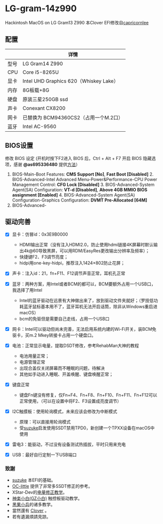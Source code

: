 # LG-gram-14z990

Hackintosh MacOS on LG Gram13 Z990
本Clover EFI修改自[capricornlee](https://github.com/capricornlee/LG-Gram13-Z990)

## 配置

|      | 详情                                                      |
| ---- | --------------------------------------------------------- |
| 型号 | LG Gram14 Z990                                   |
| CPU  | Core i5-8265U                                             |
| 显卡 | Intel UHD Graphics 620（Whiskey Lake）              |
| 内存 | 8G板载+8G                                                |
| 硬盘 | 原装三星250GB ssd                              |
| 声卡 | Conexant CX8200                                           |
| 网卡 | 已替换为 BCM94360CS2（占用一个M.2口） |
| 蓝牙 | Intel AC-9560 |

## BIOS设置

修改 BIOS 设定 (开机时按下F2进入 BIOS 后，Ctrl + Alt + F7 开启 BIOS 隐藏选项，感谢 **@as695336480** 提供[方法](https://github.com/capricornlee/LG-Gram13-Z990/issues/7#issue-624133249)）
  1. BIOS-Main-Boot Features: **CMS Support [No]**, **Fast Boot [Disabled]**
	2. BIOS-Advanced-Intel Advanced Menu-Power&Performance-CPU Power Management Control: **CFG Lock [Disabled]**
	3. BIOS-Advanced-System Agent(SA) Configuration: **VT-d [Disabled]**,  **Above 4GB MMIO BIOS assignment [Enabled]**
	4. BIOS-Advanced-System Agent(SA) Configuration-Graphics Configuration: **DVMT Pre-Allocated [64M]**
  5. BIOS-Advanced-

## 驱动完善

- [x] 显卡：仿冒id：0x3E9B0000
  - HDMI输出正常（没有注入HDMI2.0，防止使用hdmi链接4K屏幕时默认输出4k@60导致黑屏，可以用RDM/EasyRes更改输出分辨率及频率）；
  - 快捷键F2、F3调节亮度；
  - hidpi用one-key-hidpi，推荐注入1424×802防止花屏；
  
- [x] 声卡：注入id：21，fn+F11、F12调节声音正常，耳机孔正常

- [x] 蓝牙：两种方案，用Intel或者BCM的都可以，BCM要额外占用一个USB口，我选择了用Intel
  - Intel的蓝牙驱动在远景有大神做出来了，放到驱动文件夹就好；（罗技低功耗蓝牙鼠标基本用不了，蓝牙耳机无法开启话筒，除非从Windows重启进macOS）
  - bcm的免驱但是需要自己走线，占用一个USB口
  
- [x] 网卡：Intel可以驱动但尚未完善，无法启用系统内建的Wi-Fi开关，装BCM免驱卡，买m.2 Mkey转接卡占用一个硬盘口。

- [x] 电池：正常显示电量，提取DSDT修改，参考RehabMan大神的教程
  - 电池用量正常；
  - 电源管理正常
  - 出现合盖仅关闭屏幕而不睡眠的问题，待解决
  - 其他如手动进入睡眠、开盖唤醒、键盘唤醒正常；
  
- [x] 键盘正常
  - 键盘Fn键没有修复，仅Fn+F4、Fn+F8、Fn+F10、Fn+F11、Fn+F12可以正常使用，（可以在设置中将F2、F3设置成亮度调节）

- [x] I2C触摸板：使用轮询模式，未来应该会修改为中断模式
  - 原理：可以直接用轮询模式
  - 受[suzuke](https://github.com/suzuke/LG-Gram-13z980-Opencore)启发使用SSDT禁用TPD0，新创建一个TPXX设备在macOS中使用

- [x] 雷电3：能驱动，不过没有设备测试热插拔，平时只用来充电

- [x] USB：最好自行定制一下USB端口


### 致謝
+ [suzuke](https://github.com/suzuke/LG-Gram-13z980-Opencore) 本EFI的基础。
+ [OC-little](https://github.com/daliansky/OC-little) 提供了非常多SSDT修正的参考。
+ XStar-Dev的[电量修正教学](https://xstar-dev.github.io/hackintosh_advanced/Guide_For_Battery_Hotpatch.html)。
+ [神楽小白(GZ小白)](https://blog.gzxiaobai.cn/) 触控板驱动教学。
+ [黑果小兵](https://blog.gzxiaobai.cn/)的诸多教学。
+ 當然還有 [Clover](https://sourceforge.net/projects/cloverefiboot/) 。
+ 若有遺漏煩請見諒。
